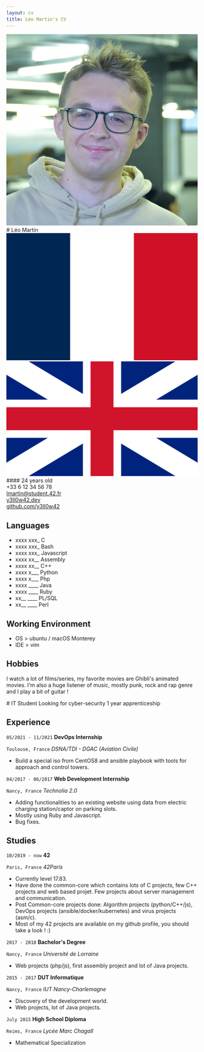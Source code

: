```yaml
---
layout: cv
title: Léo Martin's CV
---
```

<!--- Logo --->
<link href="https://cdnjs.cloudflare.com/ajax/libs/font-awesome/5.13.0/css/all.min.css" rel="stylesheet">
<div markdown="1" class="left">

<div markdown="1" class="header">
<div class="photo">
<img id="photo" src="assets/img/lmartin.jpg">
</div>
# Léo Martin

<div class="lang">
<img src="assets/img/fr.png">
<img src="assets/img/en.png">
</div>
#### 24 years old
</div>

<div class="reach_me">
<div><i class="fas fa-phone-alt"></i>+33 6 12 34 56 78</div>
<div><i class="fas fa-envelope"></i><a href="mailto:lmartin@student.42.fr" title="lmartin@student.42.fr">lmartin@student.42.fr</a></div>
<div><i class="fab fa-firefox-browser"></i><a href="https://y3ll0w42.dev">y3ll0w42.dev</a></div>
<div><i class="fab fa-github"></i><a href="https://github.com/y3ll0w42">github.com/y3ll0w42</a></div>
</div>

## Languages
+ xxxx xxx_ C
+ xxxx xxx_ Bash
+ xxxx xxx_ Javascript
+ xxxx xx__ Assembly
+ xxxx xx__ C++
+ xxxx x___ Python
+ xxxx x___ Php
+ xxxx \____ Java
+ xxxx \____ Ruby
+ xx__ \____ PL/SQL
+ xx__ \____ Perl

## Working Environment
+ OS > ubuntu / macOS Monterey
+ IDE > vim

## Hobbies

I watch a lot of films/series, my favorite movies are Ghibli's animated movies. I'm also a huge listener of music, mostly punk, rock and rap genre and I play a bit of guitar !

</div>


<div markdown="1" class="right">
# IT Student
Looking for cyber-security 1 year apprenticeship

## Experience

`05/2021 - 11/2021`
__DevOps Internship__

`Toulouse, France`
*DSNA/TDI - DGAC (Aviation Civile)*
+ Build a special iso from CentOS8 and ansible playbook with tools for approach and control towers.

`04/2017 - 06/2017`
__Web Development Internship__

`Nancy, France`
*Technolia 2.0*
+ Adding functionalities to an existing website using data from electric charging station/captor on parking slots.
+ Mostly using Ruby and Javascript.
+ Bug fixes.

## Studies

`10/2019 - now`
__42__

`Paris, France`
*42Paris*

+ Currently level 17.83.
+ Have done the common-core which contains lots of C projects, few C++ projects and web based projet. Few projects about server management and communication.
+ Post Common-core projects done: Algorithm projects (python/C++/js), DevOps projects (ansible/docker/kubernetes) and virus projects (asm/c).
+ Most of my 42 projects are available on my github profile, you should take a look ! :)

`2017 - 2018`
__Bachelor's Degree__

`Nancy, France`
*Université de Lorraine*

+ Web projects (php/js), first assembly project and lot of Java projects.

`2015 - 2017`
__DUT Informatique__ 

`Nancy, France`
*IUT Nancy-Charlemagne*

+ Discovery of the development world.
+ Web projects, lot of Java projects.

`July 2015`
__High School Diploma__

`Reims, France`
*Lycée Marc Chagall*

+ Mathematical Specialization
